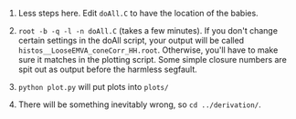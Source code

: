1. Less steps here. Edit `doAll.C` to have the location of the babies.

2. `root -b -q -l -n doAll.C` (takes a few minutes). If you don't change certain settings in the doAll script,
your output will be called `histos__LooseEMVA_coneCorr_HH.root`. Otherwise, you'll have to make sure it matches in
the plotting script. Some simple closure numbers are spit out as output before the harmless segfault.

3. `python plot.py` will put plots into `plots/`

4. There will be something inevitably wrong, so `cd ../derivation/`.
